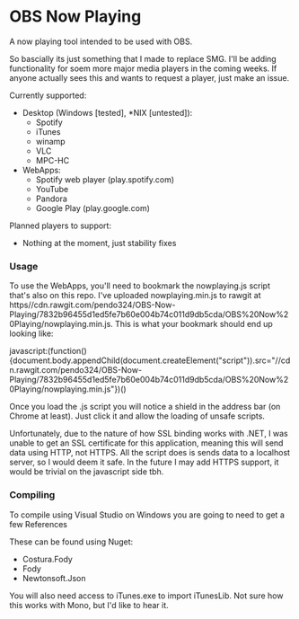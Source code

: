 # OBS Now Playing
A now playing tool intended to be used with OBS.

So bascially its just something that I made to replace SMG. I'll be adding functionality for soem more major media players in the coming weeks. If anyone actually sees this and wants to request a player, just make an issue. 

Currently supported:
  - Desktop (Windows [tested], *NIX [untested]):
    * Spotify
    * iTunes
    * winamp
    * VLC
    * MPC-HC
  - WebApps:
    * Spotify web player (play.spotify.com)
    * YouTube
    * Pandora
    * Google Play (play.google.com)

Planned players to support:
* Nothing at the moment, just stability fixes

### Usage
To use the WebApps, you'll need to bookmark the nowplaying.js script that's also on this repo. I've uploaded nowplaying.min.js to rawgit at https//cdn.rawgit.com/pendo324/OBS-Now-Playing/7832b96455d1ed5fe7b60e004b74c011d9db5cda/OBS%20Now%20Playing/nowplaying.min.js. This is what your bookmark should end up looking like:

javascript:(function(){document.body.appendChild(document.createElement("script")).src="//cdn.rawgit.com/pendo324/OBS-Now-Playing/7832b96455d1ed5fe7b60e004b74c011d9db5cda/OBS%20Now%20Playing/nowplaying.min.js"})()

Once you load the .js script you will notice a shield in the address bar (on Chrome at least). Just click it and allow the loading of unsafe scripts.

Unfortunately, due to the nature of how SSL binding works with .NET, I was unable to get an SSL certificate for this application, meaning this will send data using HTTP, not HTTPS. All the script does is sends data to a localhost server, so I would deem it safe. In the future I may add HTTPS support, it would be trivial on the javascript side tbh.

### Compiling
To compile using Visual Studio on Windows you are going to need to get a few References

These can be found using Nuget:
* Costura.Fody
* Fody
* Newtonsoft.Json

You will also need access to iTunes.exe to import iTunesLib. Not sure how this works with Mono, but I'd like to hear it.
